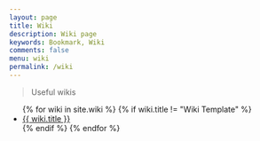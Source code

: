 ```yaml
---
layout: page
title: Wiki
description: Wiki page
keywords: Bookmark, Wiki
comments: false
menu: wiki
permalink: /wiki
---
```


> Useful wikis

<ul class="listing">
{% for wiki in site.wiki %}
{% if wiki.title != "Wiki Template" %}
<li class="listing-item"><a href="{{ site.url }}{{ wiki.url }}">{{ wiki.title }}</a></li>
{% endif %}
{% endfor %}
</ul>
